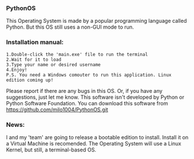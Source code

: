 ### PythonOS
This Operating System is made by a popular programming language called Python.
But this OS still uses a non-GUI mode to run.
 
### Installation manual:
    1.Double-click the 'main.exe' file to run the terminal
    2.Wait for it to load
    3.Type your name or desired username
    4.Enjoy!
    P.S. You need a Windows comouter to run this application. Linux edition coming up!
Please report if there are any bugs in this OS. Or, if you have any suggestions, just let me know.
This software isn't developed by Python or Python Software Foundation.
You can download this software from https://github.com/milo1004/PythonOS.git

### News:
  I and my 'team' are going to release a bootable edition to install.
  Install it on a Virtual Machine is recomended. The Operating System will use a Linux Kernel, but   still, a terminal-based OS.
